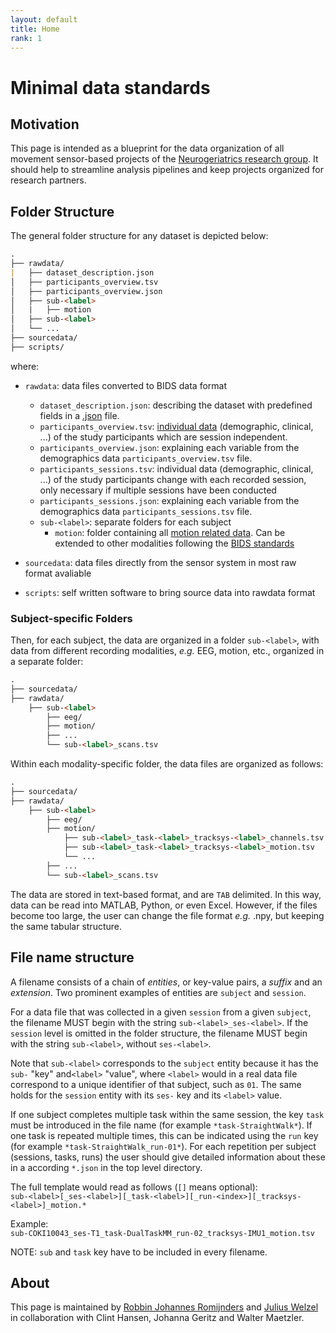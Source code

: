 ```yaml
---
layout: default
title: Home
rank: 1
---
```


# Minimal data standards
## Motivation
This page is intended as a blueprint for the data organization of all movement sensor-based projects of the [Neurogeriatrics research group](https://neurogeriatrics-kiel.com/de/). It should help to streamline analysis pipelines and keep projects organized for research partners.

## Folder Structure
The general folder structure for any dataset is depicted below:

```markdown
.
├── rawdata/
|   ├── dataset_description.json
│   ├── participants_overview.tsv
│   ├── participants_overview.json
│   ├── sub-<label>
│   |   ├── motion
│   ├── sub-<label>
│   └── ...
├── sourcedata/
├── scripts/
```
where:

- `rawdata`: data files converted to BIDS data format

  - `dataset_description.json`: describing the dataset with predefined fields in a [.json](https://neurogeriatricskiel.github.io/data/dataset_description.html) file.
  - `participants_overview.tsv`: [individual data](https://neurogeriatricskiel.github.io/data/participants.html) (demographic, clinical, ...) of the study participants which are session independent.
  - `participants_overview.json`: explaining each variable from the demographics data `participants_overview.tsv` file.
  - `participants_sessions.tsv`: individual data (demographic, clinical, ...) of the study participants change with each recorded session, only necessary if multiple sessions have been conducted
  - `participants_sessions.json`: explaining each variable from the demographics data `participants_sessions.tsv` file.
  - `sub-<label>`: separate folders for each subject
    - `motion`: folder containing all [motion related data](https://neurogeriatricskiel.github.io/data/motion.html). Can be extended to other modalities following the [BIDS standards](https://bids-specification.readthedocs.io/en/stable/)

- `sourcedata`: data files directly from the sensor system in most raw format avaliable
- `scripts`: self written software to bring source data into rawdata format

### Subject-specific Folders
Then, for each subject, the data are organized in a folder `sub-<label>`, with data from different recording modalities, *e.g.* EEG, motion, etc., organized in a separate folder:
```markdown
.
├── sourcedata/
├── rawdata/
    ├── sub-<label>
        ├── eeg/
        ├── motion/
        ├── ...
        └── sub-<label>_scans.tsv
```
Within each modality-specific folder, the data files are organized as follows:
```markdown
.
├── sourcedata/
├── rawdata/
    ├── sub-<label>
        ├── eeg/
        ├── motion/
            ├── sub-<label>_task-<label>_tracksys-<label>_channels.tsv
            ├── sub-<label>_task-<label>_tracksys-<label>_motion.tsv
            └── ...
        ├── ...
        └── sub-<label>_scans.tsv
```
The data are stored in text-based format, and are `TAB` delimited. In this way, data can be read into MATLAB, Python, or even Excel. However, if the files become too large, the user can change the file format *e.g.* .npy, but keeping the same tabular structure.

## File name structure
A filename consists of a chain of *entities*, or key-value pairs, a *suffix* and an
*extension*.
Two prominent examples of entities are `subject` and `session`.

For a data file that was collected in a given `session` from a given
`subject`, the filename MUST begin with the string `sub-<label>_ses-<label>`.
If the `session` level is omitted in the folder structure, the filename MUST begin
with the string `sub-<label>`, without `ses-<label>`.

Note that `sub-<label>` corresponds to the `subject` entity because it has
the `sub-` "key" and`<label>` "value", where `<label>` would in a real data file
correspond to a unique identifier of that subject, such as `01`.
The same holds for the `session` entity with its `ses-` key and its `<label>`
value.

If one subject completes multiple task within the same session, the key `task` must be introduced in the file name (for example `*task-StraightWalk*`). If one task is repeated multiple times, this can be indicated using the `run` key (for example `*task-StraightWalk_run-01*`). For each repetition per subject (sessions, tasks, runs) the user should give detailed information about these in a according `*.json` in the top level directory.

The full template would read as follows (`[]` means optional): <br>
`sub-<label>[_ses-<label>][_task-<label>][_run-<index>][_tracksys-<label>]_motion.*`

Example:<br>
`sub-COKI10043_ses-T1_task-DualTaskMM_run-02_tracksys-IMU1_motion.tsv`

NOTE: `sub` and `task` key have to be included in every filename.

## About
This page is maintained by [Robbin Johannes Romijnders](mailto:r.romijnders@neurologie.uni-kiel.de) and [Julius Welzel](mailto:j.welzel@neurologie.uni-kiel.de) in collaboration with Clint Hansen, Johanna Geritz and Walter Maetzler.
